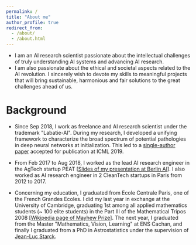 ```yaml
---
permalink: /
title: "About me"
author_profile: true
redirect_from: 
  - /about/
  - /about.html
---
```


- I am an AI research scientist passionate about the intellectual challenges of truly understanding AI systems and advancing AI research. 
- I am also passionate about the ethical and societal aspects related to the AI revolution. I sincerely wish to devote my skills to meaningful projects that will bring sustainable, harmonious and fair solutions to the great challenges ahead of us.

# Background

- Since Sep 2018, I work as freelance and AI research scientist under the trademark "Labatie-AI". During my research, I developed a unifying framework to characterize the broad spectrum of potential pathologies in deep neural networks at initialization. This led to a [single-author paper](https://arxiv.org/abs/1811.03087) accepted for publication at ICML 2019.

- From Feb 2017 to Aug 2018, I worked as the lead AI research engineer in the AgTech startup PEAT [[Slides of my presentation at Berlin AI](/files/2018-05-23-BerlinAI.pdf)]. I also worked as AI research engineer in 2 CleanTech startups in Paris from 2012 to 2017.

- Concerning my education, I graduated from Ecole Centrale Paris, one of the French Grandes Ecoles. I did my last year in exchange at the University of Cambridge, graduating 1st among all applied mathematics students (~ 100 elite students) in the Part III of the Mathematical Tripos 2008 [[Wikipedia page of Mayhew Prize](https://en.wikipedia.org/wiki/Mayhew_Prize)]. The next year, I graduated from the Master "Mathematics, Vision, Learning" at ENS Cachan, and finally I graduated from a PhD in Astrostatistics under the supervision of [Jean-Luc Starck](http://jstarck.cosmostat.org/).
